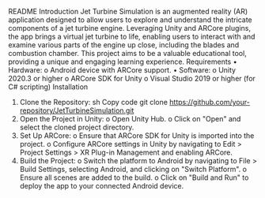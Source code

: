 README
Introduction
Jet Turbine Simulation is an augmented reality (AR) application designed to allow users to explore and understand the intricate components of a jet turbine engine. Leveraging Unity and ARCore plugins, the app brings a virtual jet turbine to life, enabling users to interact with and examine various parts of the engine up close, including the blades and combustion chamber. This project aims to be a valuable educational tool, providing a unique and engaging learning experience.
Requirements
•	Hardware:
o	Android device with ARCore support.
•	Software:
o	Unity 2020.3 or higher
o	ARCore SDK for Unity
o	Visual Studio 2019 or higher (for C# scripting)
Installation
1.	Clone the Repository:
sh
Copy code
git clone https://github.com/your-repository/JetTurbineSimulation.git
2.	Open the Project in Unity:
o	Open Unity Hub.
o	Click on "Open" and select the cloned project directory.
3.	Set Up ARCore:
o	Ensure that ARCore SDK for Unity is imported into the project.
o	Configure ARCore settings in Unity by navigating to Edit > Project Settings > XR Plug-in Management and enabling ARCore.
4.	Build the Project:
o	Switch the platform to Android by navigating to File > Build Settings, selecting Android, and clicking on "Switch Platform".
o	Ensure all scenes are added to the build.
o	Click on "Build and Run" to deploy the app to your connected Android device.

